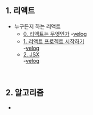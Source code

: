 ## 1. 리액트
- 누구든지 하는 리액트
  - [0. 리액트는 무엇인가](https://github.com/EunJaePark/React/blob/master/%EB%88%84%EA%B5%AC%EB%93%A0%EC%A7%80%20%ED%95%98%EB%8A%94%20%EB%A6%AC%EC%95%A1%ED%8A%B8/%EA%B0%95%EC%9D%98%20%EC%A0%95%EB%A6%AC/0_%EB%A6%AC%EC%95%A1%ED%8A%B8%EB%8A%94%20%EB%AC%B4%EC%97%87%EC%9D%B8%EA%B0%80.md)
    -[velog](https://velog.io/@design0728/0.-%EB%A6%AC%EC%95%A1%ED%8A%B8%EB%8A%94-%EB%AC%B4%EC%97%87%EC%9D%B8%EA%B0%80)
  - [1. 리액트 프로젝트 시작하기](https://github.com/EunJaePark/React/blob/master/%EB%88%84%EA%B5%AC%EB%93%A0%EC%A7%80%20%ED%95%98%EB%8A%94%20%EB%A6%AC%EC%95%A1%ED%8A%B8/%EA%B0%95%EC%9D%98%20%EC%A0%95%EB%A6%AC/1_%EB%A6%AC%EC%95%A1%ED%8A%B8%20%ED%94%84%EB%A1%9C%EC%A0%9D%ED%8A%B8%20%EC%8B%9C%EC%9E%91%ED%95%98%EA%B8%B0.md)   
    -[velog](https://velog.io/@design0728/%EB%88%84%EA%B5%AC%EB%93%A0%EC%A7%80-%ED%95%98%EB%8A%94-%EB%A6%AC%EC%95%A1%ED%8A%B8-1.-%EB%A6%AC%EC%95%A1%ED%8A%B8-%ED%94%84%EB%A1%9C%EC%A0%9D%ED%8A%B8-%EC%8B%9C%EC%9E%91%ED%95%98%EA%B8%B0)
  - [2. JSX](https://github.com/EunJaePark/React/blob/master/%EB%88%84%EA%B5%AC%EB%93%A0%EC%A7%80%20%ED%95%98%EB%8A%94%20%EB%A6%AC%EC%95%A1%ED%8A%B8/%EA%B0%95%EC%9D%98%20%EC%A0%95%EB%A6%AC/2_JSX.md)  
    -[velog](https://velog.io/@design0728/%EB%88%84%EA%B5%AC%EB%93%A0%EC%A7%80-%ED%95%98%EB%8A%94-%EB%A6%AC%EC%95%A1%ED%8A%B8-2.-JSX)

<br/>

## 2. 알고리즘
- 


<br/>



